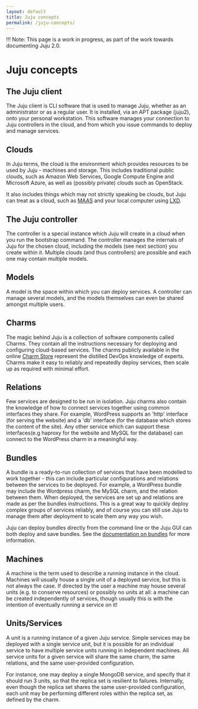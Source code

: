 ```yaml
---
layout: default
title: Juju concepts
permalink: /juju-concepts/
---
```



!!! Note: This page is a work in progress, as part of the work towards 
documenting Juju 2.0.

# Juju concepts

## The Juju client

The Juju client is CLI software that is used to manage Juju, whether as an 
administrator or as a regular user. It is installed, via an APT package 
(juju2), onto your personal workstation. This software manages your 
connection to Juju controllers in the cloud, and from which you issue 
commands to deploy and manage services.

## Clouds

In Juju terms, the cloud is the environment which provides resources to be used
by Juju - machines and storage. This includes traditional public clouds, such
as Amazon Web Services, Google Compute Engine and Microsoft Azure, as well as
(possibly private) clouds such as OpenStack.

It also includes things which may not strictly speaking be clouds, but Juju can
treat as a cloud, such as [MAAS][maas] and your local computer using [LXD][lxd].


## The Juju controller

The controller is a special instance which Juju will create in a cloud when you
run the bootstrap command. The controller manages the internals of Juju for the
chosen cloud, including the models (see next section) you create within it.
Multiple clouds (and thus controllers) are possible and each one may contain
multiple models.

## Models

A model is the space within which you can deploy services. A controller can 
manage several models, and the models themselves can even be shared amongst
multiple users.

## Charms

The magic behind Juju is a collection of software components called Charms. They
contain all the instructions necessary for deploying and configuring 
cloud-based services. The charms publicly available in the online 
[Charm Store][charmstore] 
represent the distilled DevOps knowledge of experts. Charms make it easy to 
reliably and repeatedly deploy services, then scale up as required with minimal 
effort.

## Relations

Few services are designed to be run in isolation. Juju charms also contain the
knowledge of how to connect services together using common interfaces they
share. For example, WordPress supports an 'http' interface (for serving the 
website) and a 'db' interface (for the database which stores the content of
the site). Any other service which can support these interfaces(e.g haproxy for
the website and MySQL for the database) can connect to the WordPress charm in 
a meaningful way.

## Bundles

A bundle is a ready-to-run collection of services that have been modelled to 
work together - this can include particular configurations and relations
between the services to be deployed. For example, a WordPress bundle may include
the Wordpress charm, the MySQL charm, and the relation between them. When
deployed, the services are set up and relations are made as per the bundles 
instructions. This is a great way to quickly deploy complex groups of services
reliably, and of course you can still use Juju to manage them after deployment 
to scale them any way you wish.

Juju can deploy bundles directly from the command line or the Juju GUI can both
deploy and save bundles. See the [documentation on bundles][bundles] for more
information.

## Machines

A machine is the term used to describe a running instance in the cloud. Machines
will usually house a single unit of a deployed service, but this is not always 
the case. If directed by the user a machine may house several units (e.g. to 
conserve resources) or possibly no units at all: a machine can be created 
independently of services, though usually this is with the intention of 
eventually running a service on it!

## Units/Services

A unit is a running instance of a given Juju service. Simple services may be 
deployed with a single service unit, but it is possible for an individual 
service to have multiple service units running in independent machines. All 
service units for a given service will share the same charm, the same 
relations, and the same user-provided configuration.

For instance, one may deploy a single MongoDB service, and specify that it 
should run 3 units, so that the replica set is resilient to failures. 
Internally, even though the replica set shares the same user-provided 
configuration, each unit may be performing different roles within the replica 
set, as defined by the charm.

[maas]: https://maas.io "Metal as a Service"
[bundles]: ./charms-bundles.html
[lxd]: http://www.ubuntu.com/cloud/lxd
[charmstore]: https://jujucharms.com/store